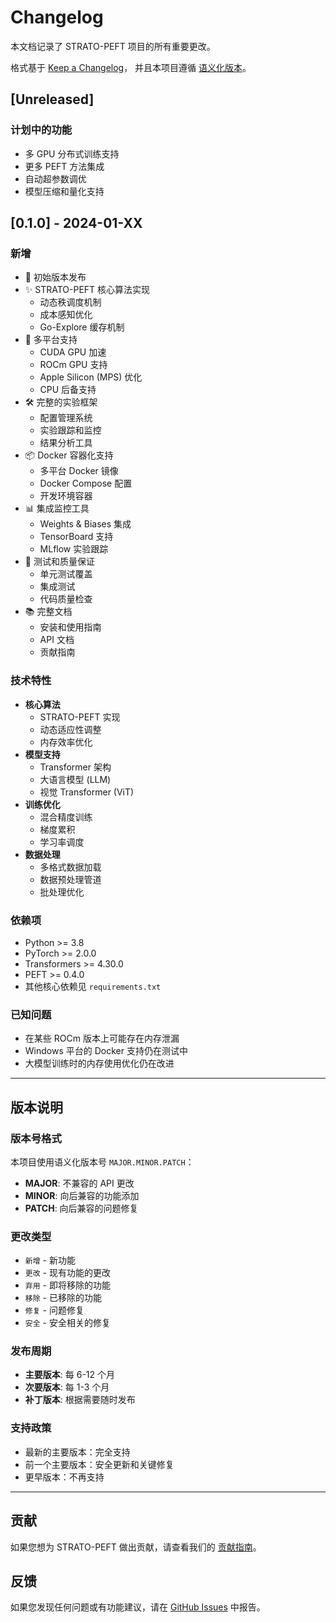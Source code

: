# Changelog

本文档记录了 STRATO-PEFT 项目的所有重要更改。

格式基于 [Keep a Changelog](https://keepachangelog.com/zh-CN/1.0.0/)，
并且本项目遵循 [语义化版本](https://semver.org/lang/zh-CN/)。

## [Unreleased]

### 计划中的功能
- 多 GPU 分布式训练支持
- 更多 PEFT 方法集成
- 自动超参数调优
- 模型压缩和量化支持

## [0.1.0] - 2024-01-XX

### 新增
- 🎉 初始版本发布
- ✨ STRATO-PEFT 核心算法实现
  - 动态秩调度机制
  - 成本感知优化
  - Go-Explore 缓存机制
- 🚀 多平台支持
  - CUDA GPU 加速
  - ROCm GPU 支持
  - Apple Silicon (MPS) 优化
  - CPU 后备支持
- 🛠️ 完整的实验框架
  - 配置管理系统
  - 实验跟踪和监控
  - 结果分析工具
- 📦 Docker 容器化支持
  - 多平台 Docker 镜像
  - Docker Compose 配置
  - 开发环境容器
- 📊 集成监控工具
  - Weights & Biases 集成
  - TensorBoard 支持
  - MLflow 实验跟踪
- 🧪 测试和质量保证
  - 单元测试覆盖
  - 集成测试
  - 代码质量检查
- 📚 完整文档
  - 安装和使用指南
  - API 文档
  - 贡献指南

### 技术特性
- **核心算法**
  - STRATO-PEFT 实现
  - 动态适应性调整
  - 内存效率优化
- **模型支持**
  - Transformer 架构
  - 大语言模型 (LLM)
  - 视觉 Transformer (ViT)
- **训练优化**
  - 混合精度训练
  - 梯度累积
  - 学习率调度
- **数据处理**
  - 多格式数据加载
  - 数据预处理管道
  - 批处理优化

### 依赖项
- Python >= 3.8
- PyTorch >= 2.0.0
- Transformers >= 4.30.0
- PEFT >= 0.4.0
- 其他核心依赖见 `requirements.txt`

### 已知问题
- 在某些 ROCm 版本上可能存在内存泄漏
- Windows 平台的 Docker 支持仍在测试中
- 大模型训练时的内存使用优化仍在改进

---

## 版本说明

### 版本号格式

本项目使用语义化版本号 `MAJOR.MINOR.PATCH`：

- **MAJOR**: 不兼容的 API 更改
- **MINOR**: 向后兼容的功能添加
- **PATCH**: 向后兼容的问题修复

### 更改类型

- `新增` - 新功能
- `更改` - 现有功能的更改
- `弃用` - 即将移除的功能
- `移除` - 已移除的功能
- `修复` - 问题修复
- `安全` - 安全相关的修复

### 发布周期

- **主要版本**: 每 6-12 个月
- **次要版本**: 每 1-3 个月
- **补丁版本**: 根据需要随时发布

### 支持政策

- 最新的主要版本：完全支持
- 前一个主要版本：安全更新和关键修复
- 更早版本：不再支持

---

## 贡献

如果您想为 STRATO-PEFT 做出贡献，请查看我们的 [贡献指南](CONTRIBUTING.md)。

## 反馈

如果您发现任何问题或有功能建议，请在 [GitHub Issues](https://github.com/your-org/strato-peft/issues) 中报告。